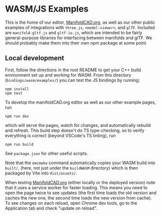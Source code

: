 # WASM/JS Examples

This is the home of our editor, [ManifoldCAD.org](https://manifoldcad.org/), as well as our other public examples of integrations with `three.js`, `<model-viewer>`, and `glTF`. Included are `manifold-gltf.js` and `gltf-io.js`, which are intended to be fairly general-purpose libraries for interfacing between manifolds and glTF. We should probably make them into their own npm package at some point.

## Local development

First, follow the directions in the root README to get your C++ build environment set up and working for WASM. From this directory (`bindings/wasm/examples/`) you can test the JS bindings by running:

```
npm install
npm test
```

To develop the manifoldCAD.org editor as well as our other example pages, run 
```
npm run dev
```
which will serve the pages, watch for changes, and automatically rebuild and refresh. This build step doesn't do TS type-checking, so to verify everything is correct (beyond VSCode's TS linting), run
```
npm run build
```
See `package.json` for other useful scripts.

Note that the `emcmake` command automatically copies your WASM build into `built/`, (here, not just under the `buildWASM` directory) which is then packaged by Vite into `dist/assets/`.

When testing [ManifoldCAD.org](https://manifoldcad.org/) (either locally or the deployed version) note that it uses a service worker for faster loading. This means you need to open the page twice to see updates (the first time loads the old version and caches the new one, the second time loads the new version from cache). To see changes on each reload, open Chrome dev tools, go to the Application tab and check "update on reload".